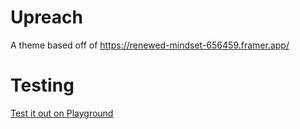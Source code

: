 # Upreach

A theme based off of https://renewed-mindset-656459.framer.app/

# Testing

[Test it out on Playground](https://playground.wordpress.net/?blueprint-url=https://raw.githubusercontent.com/WeAreIconick/Upreach/refs/heads/main/_playground/blueprint.json)
